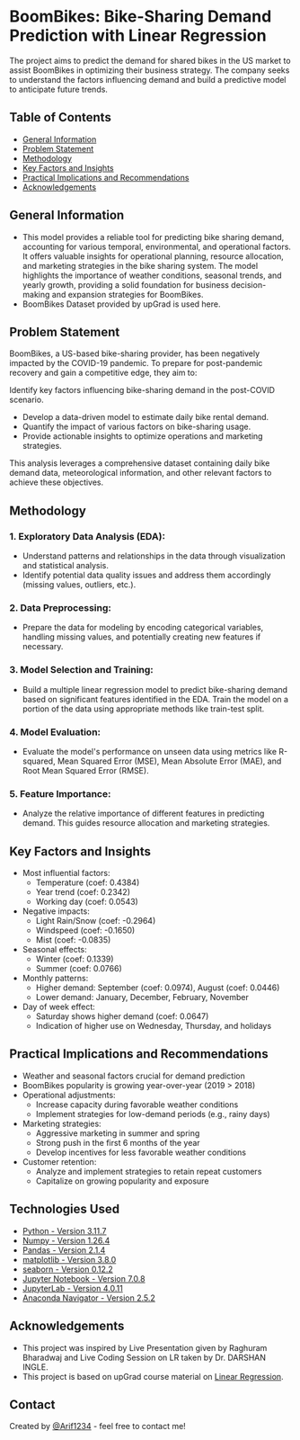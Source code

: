 # BoomBikes: Bike-Sharing Demand Prediction with Linear Regression
The project aims to predict the demand for shared bikes in the US market to assist BoomBikes in optimizing their business strategy. The company seeks to understand the factors influencing demand and build a predictive model to anticipate future trends.

## Table of Contents
* [General Information](#general-information)
* [Problem Statement](#problem-statement)
* [Methodology](#methodology)
* [Key Factors and Insights](#key-factors-and-insights)
* [Practical Implications and Recommendations](#practical-implications-and-recommendations)
* [Acknowledgements](#acknowledgements)

## General Information
- This model provides a reliable tool for predicting bike sharing demand, accounting for various temporal, environmental, and operational factors. It offers valuable insights for operational planning, resource allocation, and marketing strategies in the bike sharing system. The model highlights the importance of weather conditions, seasonal trends, and yearly growth, providing a solid foundation for business decision-making and expansion strategies for BoomBikes.
- BoomBikes Dataset provided by upGrad is used here.

## Problem Statement
BoomBikes, a US-based bike-sharing provider, has been negatively impacted by the COVID-19 pandemic. To prepare for post-pandemic recovery and gain a competitive edge, they aim to:

Identify key factors influencing bike-sharing demand in the post-COVID scenario.
- Develop a data-driven model to estimate daily bike rental demand.
- Quantify the impact of various factors on bike-sharing usage.
- Provide actionable insights to optimize operations and marketing strategies.

This analysis leverages a comprehensive dataset containing daily bike demand data, meteorological information, and other relevant factors to achieve these objectives.

## Methodology
### 1. Exploratory Data Analysis (EDA):
- Understand patterns and relationships in the data through visualization and statistical analysis.
- Identify potential data quality issues and address them accordingly (missing values, outliers, etc.).

### 2. Data Preprocessing:
- Prepare the data for modeling by encoding categorical variables, handling missing values, and potentially creating new features if necessary.

### 3. Model Selection and Training:
- Build a multiple linear regression model to predict bike-sharing demand based on significant features identified in the EDA.
Train the model on a portion of the data using appropriate methods like train-test split.

### 4. Model Evaluation:
- Evaluate the model's performance on unseen data using metrics like R-squared, Mean Squared Error (MSE), Mean Absolute Error (MAE), and Root Mean Squared Error (RMSE).

### 5. Feature Importance:
- Analyze the relative importance of different features in predicting demand. This guides resource allocation and marketing strategies.

## Key Factors and Insights
- Most influential factors:
    * Temperature (coef: 0.4384)
    * Year trend (coef: 0.2342)
    * Working day (coef: 0.0543)
- Negative impacts:
    * Light Rain/Snow (coef: -0.2964)
    * Windspeed (coef: -0.1650)
    * Mist (coef: -0.0835)
- Seasonal effects:
    * Winter (coef: 0.1339)
    * Summer (coef: 0.0766)
- Monthly patterns:
    * Higher demand: September (coef: 0.0974), August (coef: 0.0446)
    * Lower demand: January, December, February, November
- Day of week effect:
    * Saturday shows higher demand (coef: 0.0647)
    * Indication of higher use on Wednesday, Thursday, and holidays

## Practical Implications and Recommendations
- Weather and seasonal factors crucial for demand prediction
- BoomBikes popularity is growing year-over-year (2019 > 2018)
- Operational adjustments:
    * Increase capacity during favorable weather conditions
    * Implement strategies for low-demand periods (e.g., rainy days)
- Marketing strategies:
    * Aggressive marketing in summer and spring
    * Strong push in the first 6 months of the year
    * Develop incentives for less favorable weather conditions
- Customer retention:
    * Analyze and implement strategies to retain repeat customers
    * Capitalize on growing popularity and exposure


## Technologies Used
- [Python - Version 3.11.7](https://www.python.org/)
- [Numpy - Version 1.26.4](https://numpy.org/)
- [Pandas - Version 2.1.4](https://pandas.pydata.org/)
- [matplotlib - Version 3.8.0](https://matplotlib.org/stable/)
- [seaborn - Version 0.12.2](https://seaborn.pydata.org/index.html)
- [Jupyter Notebook - Version 7.0.8](https://jupyter.org/)
- [JupyterLab - Version 4.0.11](https://jupyter.org/)
- [Anaconda Navigator - Version 2.5.2](https://www.anaconda.com/products/navigator)

## Acknowledgements
- This project was inspired by Live Presentation given by Raghuram Bharadwaj and Live Coding Session on LR taken by Dr. DARSHAN INGLE.
- This project is based on upGrad course material on [Linear Regression](https://learn.upgrad.com/course/5803/segment/54603/325204/984745/4919622).


## Contact
Created by [@Arif1234](https://github.com/Arif1234) - feel free to contact me!
